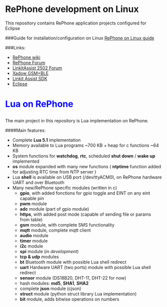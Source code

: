# RePhone development on Linux

This repository contains RePhone application projects configured for Eclipse

###Guide for installation/configuration on Linux
[RePhone on Linux guide](https://github.com/loboris/RePhone_on_Linux/raw/master/Documents/RePhone%20on%20Linux.pdf)<br/>

###Links:
* [RePhone wiki](http://www.seeedstudio.com/wiki/Rephone)
* [RePhone Forum](http://www.seeedstudio.com/forum/viewforum.php?f=71)
* [LinkitAssist 2502 Forum](http://labs.mediatek.com/forums/forums/show/58.page)
* [Xadow GSM+BLE](http://www.seeedstudio.com/wiki/Xadow_GSM%2BBLE)
* [Linkit Assist SDK](http://download.labs.mediatek.com/MediaTek_LinkIt_Assist_2502_SDK_2_0_46.zip)
* [Eclipse](https://www.eclipse.org/downloads/)

# <p style='color:blue'>Lua on RePhone</p>

The main project in this repository is Lua implementation on RePhone.

####Main features:

* Complete <b>Lua 5.1</b> implementation
* Memory available to Lua programs ~700 KB + heap for c functions ~64 KB
* System functions for <b>watchdog</b>, <b>rtc</b>, scheduled <b>shut down</b> / <b>wake up</b> implemented
* <b>os</b> module expanded with many new functions ( <b>ntptime</b> function added for adjusting RTC time from NTP server )
* Lua <B>shell</b> is available on USB port (/dev/ttyACM0), on RePhone hardware UART and over Bluetooth
* Many new/RePhone specific modules (written in c)
  * <b>gpio</b>, with added fonctions for gpio toggle and EINT on any eint capable pin
  * <b>pwm</b> module
  * <b>adc</b> module (part of gpio module)
  * <b>https</b>, with added post mode (capable of sending file or params from table)
  * <b>gsm</b> module, with complete SMS functionality
  * <b>mqtt</b> module, complete mqtt client
  * <b>audio</b> module
  * <b>timer</b> module
  * <b>i2c</b> module
  * <b>spi</b> module (<i>in development</i>)
  * <b>tcp & udp</b> modules
  * <b>bt</b> Bluetooth module with possible Lua shell redirect 
  * <b>uart</b> Hardware UART (two ports) module with possible Lua shell redirect 
  * <b>sensor</b> module (DS18B20, DHT-11, DHT-22 for now)
  * hash modules: <b>md5</b>, <b>SHA1</b>, <b>SHA2</b>
  * complete <b>json</b> module (cjson)
  * <b>struct</b> module (python struct library Lua implementation)
  * <b>bit</b> module, adds bitwise operations on numbers
